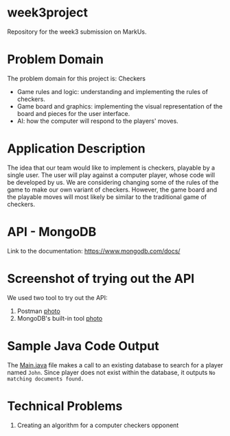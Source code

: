 # week3project
Repository for the week3 submission on MarkUs.


# Problem Domain

The problem domain for this project is: 
Checkers
- Game rules and logic: understanding and implementing the rules of checkers.
- Game board and graphics: implementing the visual representation of the board and pieces for the user interface.
- AI: how the computer will respond to the players' moves.

# Application Description

The idea that our team would like to implement is checkers, playable by a single user. The user will play against a computer player, whose code will be developed by us. We are considering changing some of the rules of the game to make our own variant of checkers. However, the game board and the playable moves will most likely be similar to the traditional game of checkers.

# API - MongoDB

Link to the documentation: https://www.mongodb.com/docs/

# Screenshot of trying out the API
We used two tool to try out the API:
1. Postman [photo](ScreenshotOfMongoDB-1.png)
2. MongoDB's built-in tool [photo](ScreenshotOfMongoDB-2.png)

# Sample Java Code Output
The [Main.java](src/Main.java) file makes a call to an existing database to search for a player named `John`.
Since player does not exist within the database, it outputs `No matching documents found.`

# Technical Problems

1. Creating an algorithm for a computer checkers opponent
